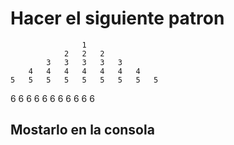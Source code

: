 # Hacer el siguiente patron

                    1
                2   2   2
            3   3   3   3   3
        4   4   4   4   4   4   4
    5   5   5   5   5   5   5   5   5
6   6   6   6   6   6   6   6   6   6   6

## Mostarlo en la consola

